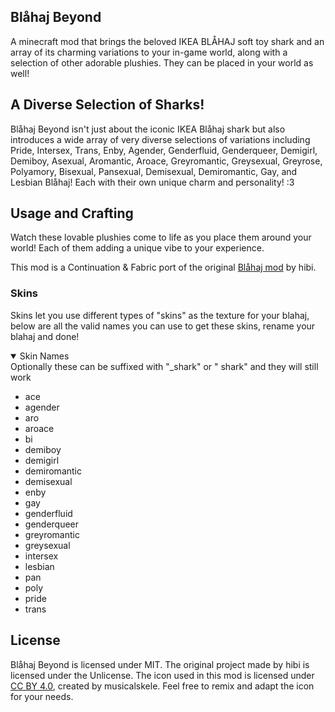 <!--# `[BANNER IMAGE HERE]`-->
## Blåhaj Beyond
A minecraft mod that brings the beloved IKEA BLÅHAJ soft toy shark and an array of its charming variations to your in-game world, along with a selection of other adorable plushies. They can be placed in your world as well!

 <!--`[COMPILATION OF ALL THE PLUSHIES EITHER A SCREENSHOT OR A RENDER IDK]`-->
## A Diverse Selection of Sharks!
Blåhaj Beyond isn't just about the iconic IKEA Blåhaj shark but also introduces a wide array of very diverse selections of variations including Pride, Intersex, Trans, Enby, Agender, Genderfluid, Genderqueer, Demigirl, Demiboy, Asexual, Aromantic, Aroace, Greyromantic, Greysexual, Greyrose, Polyamory, Bisexual, Pansexual, Demisexual, Demiromantic, Gay, and Lesbian Blåhaj! Each with their own unique charm and personality! :3
<!--`[a gif or a render including all the plushies]`-->
## Usage and Crafting

<!--[maybe a gif of several blahaj being placed in a cozy room or something that would be cute]-->
Watch these lovable plushies come to life as you place them around your world! Each of them adding a unique vibe to your experience.

<!--Delve into the innovative crafting process that sets Blåhaj Beyond apart from the original mod and learn how to create these adorable plushies with a specialized sewing table allowing for lots of creativity and expression!
## `[Table for the recipes for the sewing table etc.]`

`[other misc mechanics added idk maybe idk we can work writing this part when we get there]`-->

This mod is a Continuation & Fabric port of the original [Blåhaj mod](https://github.com/Hibiii/Blahaj/) by hibi.

### Skins
Skins let you use different types of "skins" as the texture for your blahaj, below are all the valid names you can use to get these skins, rename your blahaj and done!
<details open>
<summary>Skin Names</summary>
Optionally these can be suffixed with "_shark" or " shark" and they will still work

- ace
- agender
- aro
- aroace
- bi
- demiboy
- demigirl
- demiromantic
- demisexual
- enby
- gay
- genderfluid
- genderqueer
- greyromantic
- greysexual
- intersex
- lesbian
- pan
- poly
- pride
- trans
</details>

## License
Blåhaj Beyond is licensed under MIT.
The original project made by hibi is licensed under the Unlicense.
The icon used in this mod is licensed under [CC BY 4.0](https://creativecommons.org/licenses/by/4.0/), created by musicalskele. Feel free to remix and adapt the icon for your needs.